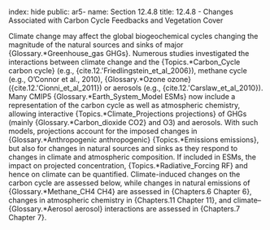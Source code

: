 index: hide
public: ar5-
name: Section 12.4.8
title: 12.4.8 - Changes Associated with Carbon Cycle Feedbacks and Vegetation Cover

Climate change may affect the global biogeochemical cycles changing the magnitude of the natural sources and sinks of major {Glossary.*Greenhouse_gas GHGs}. Numerous studies investigated the interactions between climate change and the {Topics.*Carbon_Cycle carbon cycle} (e.g., {cite.12.'Friedlingstein_et_al_2006}), methane cycle (e.g., O’Connor et al., 2010), {Glossary.*Ozone ozone} ({cite.12.'Cionni_et_al_2011}) or aerosols (e.g., {cite.12.'Carslaw_et_al_2010}). Many CMIP5 {Glossary.*Earth_System_Model ESMs} now include a representation of the carbon cycle as well as atmospheric chemistry, allowing interactive {Topics.*Climate_Projections projections} of GHGs (mainly {Glossary.*Carbon_dioxide CO2} and O3) and aerosols. With such models, projections account for the imposed changes in {Glossary.*Anthropogenic anthropogenic} {Topics.*Emissions emissions}, but also for changes in natural sources and sinks as they respond to changes in climate and atmospheric composition. If included in ESMs, the impact on projected concentration, {Topics.*Radiative_Forcing RF} and hence on climate can be quantified. Climate-induced changes on the carbon cycle are assessed below, while changes in natural emissions of {Glossary.*Methane_CH4 CH4} are assessed in {Chapters.6 Chapter 6}, changes in atmospheric chemistry in {Chapters.11 Chapter 11}, and climate–{Glossary.*Aerosol aerosol} interactions are assessed in {Chapters.7 Chapter 7}.
